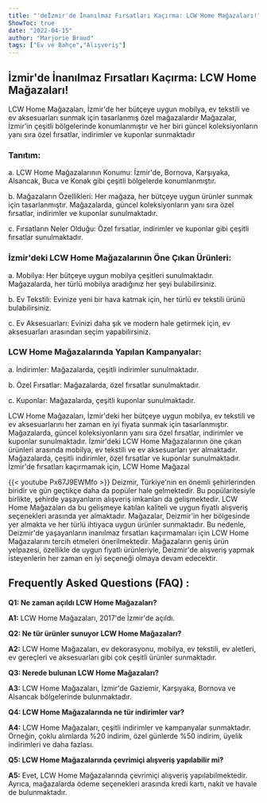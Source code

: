 ```yaml
---
title: "'deİzmir'de İnanılmaz Fırsatları Kaçırma: LCW Home Mağazaları!"
ShowToc: true 
date: "2022-04-15"
author: "Marjorie Braud" 
tags: ["Ev ve Bahçe","Alışveriş"]
---
```

## İzmir'de İnanılmaz Fırsatları Kaçırma: LCW Home Mağazaları!

LCW Home Mağazaları, İzmir'de her bütçeye uygun mobilya, ev tekstili ve ev aksesuarları sunmak için tasarlanmış özel mağazalardır Mağazalar, İzmir'in çeşitli bölgelerinde konumlanmıştır ve her biri güncel koleksiyonların yanı sıra özel fırsatlar, indirimler ve kuponlar sunmaktadır

### Tanıtım:

a. LCW Home Mağazalarının Konumu: İzmir'de, Bornova, Karşıyaka, Alsancak, Buca ve Konak gibi çeşitli bölgelerde konumlanmıştır.

b. Mağazaların Özellikleri: Her mağaza, her bütçeye uygun ürünler sunmak için tasarlanmıştır. Mağazalarda, güncel koleksiyonların yanı sıra özel fırsatlar, indirimler ve kuponlar sunulmaktadır.

c. Fırsatların Neler Olduğu: Özel fırsatlar, indirimler ve kuponlar gibi çeşitli fırsatlar sunulmaktadır.

### İzmir'deki LCW Home Mağazalarının Öne Çıkan Ürünleri:

a. Mobilya: Her bütçeye uygun mobilya çeşitleri sunulmaktadır. Mağazalarda, her türlü mobilya aradığınız her şeyi bulabilirsiniz.

b. Ev Tekstili: Evinize yeni bir hava katmak için, her türlü ev tekstili ürünü bulabilirsiniz.

c. Ev Aksesuarları: Evinizi daha şık ve modern hale getirmek için, ev aksesuarları arasından seçim yapabilirsiniz.

### LCW Home Mağazalarında Yapılan Kampanyalar:

a. İndirimler: Mağazalarda, çeşitli indirimler sunulmaktadır.

b. Özel Fırsatlar: Mağazalarda, özel fırsatlar sunulmaktadır.

c. Kuponlar: Mağazalarda, çeşitli kuponlar sunulmaktadır.

LCW Home Mağazaları, İzmir'deki her bütçeye uygun mobilya, ev tekstili ve ev aksesuarlarını her zaman en iyi fiyata sunmak için tasarlanmıştır. Mağazalarda, güncel koleksiyonların yanı sıra özel fırsatlar, indirimler ve kuponlar sunulmaktadır. İzmir'deki LCW Home Mağazalarının öne çıkan ürünleri arasında mobilya, ev tekstili ve ev aksesuarları yer almaktadır. Mağazalarda, çeşitli indirimler, özel fırsatlar ve kuponlar sunulmaktadır. İzmir'de fırsatları kaçırmamak için, LCW Home Mağazal

{{< youtube Px67J9EWMfo >}} 
Deizmir, Türkiye'nin en önemli şehirlerinden biridir ve gün geçtikçe daha da popüler hale gelmektedir. Bu popülaritesiyle birlikte, şehirde yaşayanların alışveriş imkanları da gelişmektedir. LCW Home Mağazaları da bu gelişmeye katılan kaliteli ve uygun fiyatlı alışveriş seçenekleri arasında yer almaktadır. Mağazalar, Deizmir'in her bölgesinde yer almakta ve her türlü ihtiyaca uygun ürünler sunmaktadır. Bu nedenle, Deizmir'de yaşayanların inanılmaz fırsatları kaçırmamaları için LCW Home Mağazalarını tercih etmeleri önerilmektedir. Mağazaların geniş ürün yelpazesi, özellikle de uygun fiyatlı ürünleriyle, Deizmir'de alışveriş yapmak isteyenlerin her zaman en iyi seçeneği olmaya devam edecektir.

## Frequently Asked Questions (FAQ) :
**Q1: Ne zaman açıldı LCW Home Mağazaları?**

**A1:** LCW Home Mağazaları, 2017'de İzmir'de açıldı.

**Q2: Ne tür ürünler sunuyor LCW Home Mağazaları?**

**A2:** LCW Home Mağazaları, ev dekorasyonu, mobilya, ev tekstili, ev aletleri, ev gereçleri ve aksesuarları gibi çok çeşitli ürünler sunmaktadır.

**Q3: Nerede bulunan LCW Home Mağazaları?**

**A3:** LCW Home Mağazaları, İzmir'de Gaziemir, Karşıyaka, Bornova ve Alsancak bölgelerinde bulunmaktadır.

**Q4: LCW Home Mağazalarında ne tür indirimler var?**

**A4:** LCW Home Mağazaları, çeşitli indirimler ve kampanyalar sunmaktadır. Örneğin, çoklu alımlarda %20 indirim, özel günlerde %50 indirim, üyelik indirimleri ve daha fazlası.

**Q5: LCW Home Mağazalarında çevrimiçi alışveriş yapılabilir mi?**

**A5:** Evet, LCW Home Mağazalarında çevrimiçi alışveriş yapılabilmektedir. Ayrıca, mağazalarda ödeme seçenekleri arasında kredi kartı, nakit ve havale de bulunmaktadır.



